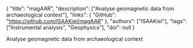 {
  "title": "magAAR",
  "description": ["Analyse geomagnetic data from archaeological context"],
  "links": {
    "GitHub": "https://github.com/ISAAKiel/magAAR"
  },
  "authors": ["ISAAKiel"],
  "tags": ["Instrumental analysis", "Geophysics"],
  "doi": null
}

<!-- Generated by csv2md.R – do not edit by hand -->

Analyse geomagnetic data from archaeological context